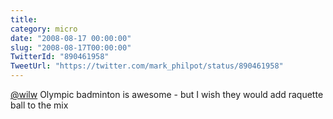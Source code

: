```yaml
---
title: 
category: micro
date: "2008-08-17 00:00:00"
slug: "2008-08-17T00:00:00"
TwitterId: "890461958"
TweetUrl: "https://twitter.com/mark_philpot/status/890461958"
---
```


[@wilw](https://twitter.com/wilw) Olympic badminton is awesome - but I wish they
would add raquette ball to the mix
